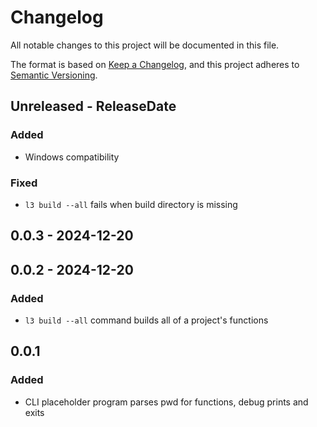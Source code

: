 # Changelog

All notable changes to this project will be documented in this file.

The format is based on [Keep a Changelog](https://keepachangelog.com/en/1.1.0/),
and this project adheres to [Semantic Versioning](https://semver.org/spec/v2.0.0.html).

## Unreleased - ReleaseDate

### Added

- Windows compatibility

### Fixed

- `l3 build --all` fails when build directory is missing

## 0.0.3 - 2024-12-20

## 0.0.2 - 2024-12-20

### Added

- `l3 build --all` command builds all of a project's functions

## 0.0.1

### Added

- CLI placeholder program parses pwd for functions, debug prints and exits

[Unreleased]: https://github.com/eighty4/l3/compare/l3_cli-v0.0.3...HEAD
[0.0.3]: https://github.com/eighty4/l3/compare/l3_cli-v0.0.2...l3_cli-v0.0.3
[0.0.2]: https://github.com/eighty4/l3/compare/v0.0.1...l3_cli-v0.0.2
[0.0.1]: https://github.com/eighty4/l3/releases/tag/v0.0.1

